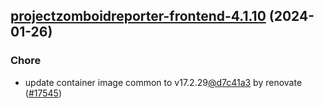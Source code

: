 

## [projectzomboidreporter-frontend-4.1.10](https://github.com/truecharts/charts/compare/projectzomboidreporter-frontend-4.1.9...projectzomboidreporter-frontend-4.1.10) (2024-01-26)

### Chore



- update container image common to v17.2.29[@d7c41a3](https://github.com/d7c41a3) by renovate ([#17545](https://github.com/truecharts/charts/issues/17545))